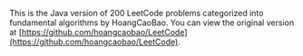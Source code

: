 This is the Java version of 200 LeetCode problems categorized into fundamental algorithms by HoangCaoBao. You can view the original version at [https://github.com/hoangcaobao/LeetCode](https://github.com/hoangcaobao/LeetCode).

